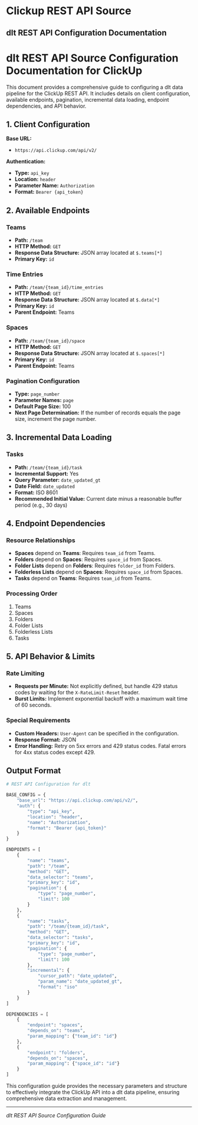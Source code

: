 # Clickup REST API Source

## dlt REST API Configuration Documentation

# dlt REST API Source Configuration Documentation for ClickUp

This document provides a comprehensive guide to configuring a dlt data pipeline for the ClickUp REST API. It includes details on client configuration, available endpoints, pagination, incremental data loading, endpoint dependencies, and API behavior.

## 1. Client Configuration

**Base URL:**
- `https://api.clickup.com/api/v2/`

**Authentication:**
- **Type:** `api_key`
- **Location:** `header`
- **Parameter Name:** `Authorization`
- **Format:** `Bearer {api_token}`

## 2. Available Endpoints

### Teams
- **Path:** `/team`
- **HTTP Method:** `GET`
- **Response Data Structure:** JSON array located at `$.teams[*]`
- **Primary Key:** `id`

### Time Entries
- **Path:** `/team/{team_id}/time_entries`
- **HTTP Method:** `GET`
- **Response Data Structure:** JSON array located at `$.data[*]`
- **Primary Key:** `id`
- **Parent Endpoint:** Teams

### Spaces
- **Path:** `/team/{team_id}/space`
- **HTTP Method:** `GET`
- **Response Data Structure:** JSON array located at `$.spaces[*]`
- **Primary Key:** `id`
- **Parent Endpoint:** Teams

### Pagination Configuration
- **Type:** `page_number`
- **Parameter Names:** `page`
- **Default Page Size:** 100
- **Next Page Determination:** If the number of records equals the page size, increment the page number.

## 3. Incremental Data Loading

### Tasks
- **Path:** `/team/{team_id}/task`
- **Incremental Support:** Yes
- **Query Parameter:** `date_updated_gt`
- **Date Field:** `date_updated`
- **Format:** ISO 8601
- **Recommended Initial Value:** Current date minus a reasonable buffer period (e.g., 30 days)

## 4. Endpoint Dependencies

### Resource Relationships
- **Spaces** depend on **Teams**: Requires `team_id` from Teams.
- **Folders** depend on **Spaces**: Requires `space_id` from Spaces.
- **Folder Lists** depend on **Folders**: Requires `folder_id` from Folders.
- **Folderless Lists** depend on **Spaces**: Requires `space_id` from Spaces.
- **Tasks** depend on **Teams**: Requires `team_id` from Teams.

### Processing Order
1. Teams
2. Spaces
3. Folders
4. Folder Lists
5. Folderless Lists
6. Tasks

## 5. API Behavior & Limits

### Rate Limiting
- **Requests per Minute:** Not explicitly defined, but handle 429 status codes by waiting for the `X-RateLimit-Reset` header.
- **Burst Limits:** Implement exponential backoff with a maximum wait time of 60 seconds.

### Special Requirements
- **Custom Headers:** `User-Agent` can be specified in the configuration.
- **Response Format:** JSON
- **Error Handling:** Retry on 5xx errors and 429 status codes. Fatal errors for 4xx status codes except 429.

## Output Format

```python
# REST API Configuration for dlt

BASE_CONFIG = {
    "base_url": "https://api.clickup.com/api/v2/",
    "auth": {
        "type": "api_key",
        "location": "header",
        "name": "Authorization",
        "format": "Bearer {api_token}"
    }
}

ENDPOINTS = [
    {
        "name": "teams",
        "path": "/team",
        "method": "GET",
        "data_selector": "teams",
        "primary_key": "id",
        "pagination": {
            "type": "page_number",
            "limit": 100
        }
    },
    {
        "name": "tasks",
        "path": "/team/{team_id}/task",
        "method": "GET",
        "data_selector": "tasks",
        "primary_key": "id",
        "pagination": {
            "type": "page_number",
            "limit": 100
        },
        "incremental": {
            "cursor_path": "date_updated",
            "param_name": "date_updated_gt",
            "format": "iso"
        }
    }
]

DEPENDENCIES = [
    {
        "endpoint": "spaces",
        "depends_on": "teams",
        "param_mapping": {"team_id": "id"}
    },
    {
        "endpoint": "folders",
        "depends_on": "spaces",
        "param_mapping": {"space_id": "id"}
    }
]
```

This configuration guide provides the necessary parameters and structure to effectively integrate the ClickUp API into a dlt data pipeline, ensuring comprehensive data extraction and management.

---
*dlt REST API Source Configuration Guide*